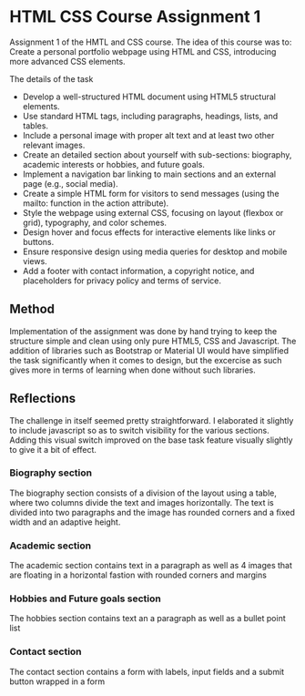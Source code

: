 # HTML CSS Course Assignment 1
Assignment 1 of the HMTL and CSS course. The idea of this course was to: Create a personal portfolio webpage using HTML and CSS, introducing more advanced CSS elements.

The details of the task 
- Develop a well-structured HTML document using HTML5 structural elements.
- Use standard HTML tags, including paragraphs, headings, lists, and tables.
- Include a personal image with proper alt text and at least two other relevant images.
- Create an detailed section about yourself with sub-sections: biography, academic interests or hobbies, and future goals.
- Implement a navigation bar linking to main sections and an external page (e.g., social media).
- Create a simple HTML form for visitors to send messages (using the mailto: function in the action attribute).
- Style the webpage using external CSS, focusing on layout (flexbox or grid), typography, and color schemes.
- Design hover and focus effects for interactive elements like links or buttons.
- Ensure responsive design using media queries for desktop and mobile views.
- Add a footer with contact information, a copyright notice, and placeholders for privacy policy and terms of service.

## Method
Implementation of the assignment was done by hand trying to keep the structure simple and clean using only pure HTML5, CSS and Javascript. The addition of libraries such as Bootstrap or Material UI would have simplified the task significantly when it comes to design, but the excercise as such gives more in terms of learning when done without such libraries.

## Reflections
The challenge in itself seemed pretty straightforward. I elaborated it slightly to include javascript so as to switch visibility for the various sections. Adding this visual switch improved on the base task feature visually slightly to give it a bit of effect.

### Biography section
The biography section consists of a division of the layout using a table, where two columns divide the text and images horizontally. The text is divided into two paragraphs 
and the image has rounded corners and a fixed width and an adaptive height.

### Academic section
The academic section contains text in a paragraph as well as 4 images that are floating in a horizontal fastion with rounded corners and margins

### Hobbies and Future goals section
The hobbies section contains text an a paragraph as well as a bullet point list

### Contact section
The contact section contains a form with labels, input fields and a submit button wrapped in a form

